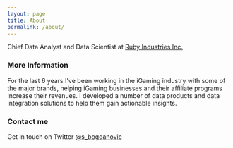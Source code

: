 ```yaml
---
layout: page
title: About
permalink: /about/
---
```


Chief Data Analyst and Data Scientist at [Ruby Industries Inc.](http://www.rubyind.com/)

### More Information

For the last 6 years I've been working in the iGaming industry with some of the major brands, helping iGaming businesses and their affiliate programs increase their revenues. I developed a number of data products and data integration solutions to help them gain actionable insights.

### Contact me

Get in touch on Twitter [@s_bogdanovic](https://twitter.com/s_bogdanovic)